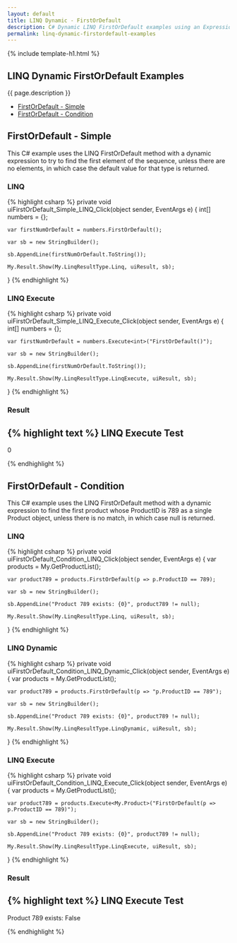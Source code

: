 ```yaml
---
layout: default
title: LINQ Dynamic - FirstOrDefault
description: C# Dynamic LINQ FirstOrDefault examples using an Expression Evaluator.
permalink: linq-dynamic-firstordefault-examples
---
```


{% include template-h1.html %}

## LINQ Dynamic FirstOrDefault Examples
{{ page.description }}

- [FirstOrDefault - Simple](#firstordefault---simple)
- [FirstOrDefault - Condition](#firstordefault---condition)

## FirstOrDefault - Simple
This C# example uses the LINQ FirstOrDefault method with a dynamic expression to try to find the first element of the sequence, unless there are no elements, in which case the default value for that type is returned.

### LINQ
{% highlight csharp %}
private void uiFirstOrDefault_Simple_LINQ_Click(object sender, EventArgs e)
{
	int[] numbers = {};

	var firstNumOrDefault = numbers.FirstOrDefault();

	var sb = new StringBuilder();

	sb.AppendLine(firstNumOrDefault.ToString());

	My.Result.Show(My.LinqResultType.Linq, uiResult, sb);
}
{% endhighlight %}

### LINQ Execute
{% highlight csharp %}
private void uiFirstOrDefault_Simple_LINQ_Execute_Click(object sender, EventArgs e)
{
	int[] numbers = {};

	var firstNumOrDefault = numbers.Execute<int>("FirstOrDefault()");

	var sb = new StringBuilder();

	sb.AppendLine(firstNumOrDefault.ToString());

	My.Result.Show(My.LinqResultType.LinqExecute, uiResult, sb);
}
{% endhighlight %}

### Result
{% highlight text %}
LINQ Execute Test
------------------------------
0

{% endhighlight %}

## FirstOrDefault - Condition
This C# example uses the LINQ FirstOrDefault method with a dynamic expression to find the first product whose ProductID is 789 as a single Product object, unless there is no match, in which case null is returned.

### LINQ
{% highlight csharp %}
private void uiFirstOrDefault_Condition_LINQ_Click(object sender, EventArgs e)
{
	var products = My.GetProductList();

	var product789 = products.FirstOrDefault(p => p.ProductID == 789);

	var sb = new StringBuilder();

	sb.AppendLine("Product 789 exists: {0}", product789 != null);

	My.Result.Show(My.LinqResultType.Linq, uiResult, sb);
}
{% endhighlight %}

### LINQ Dynamic
{% highlight csharp %}
private void uiFirstOrDefault_Condition_LINQ_Dynamic_Click(object sender, EventArgs e)
{
	var products = My.GetProductList();

	var product789 = products.FirstOrDefault(p => "p.ProductID == 789");

	var sb = new StringBuilder();

	sb.AppendLine("Product 789 exists: {0}", product789 != null);

	My.Result.Show(My.LinqResultType.LinqDynamic, uiResult, sb);
}
{% endhighlight %}

### LINQ Execute
{% highlight csharp %}
private void uiFirstOrDefault_Condition_LINQ_Execute_Click(object sender, EventArgs e)
{
	var products = My.GetProductList();

	var product789 = products.Execute<My.Product>("FirstOrDefault(p => p.ProductID == 789)");

	var sb = new StringBuilder();

	sb.AppendLine("Product 789 exists: {0}", product789 != null);

	My.Result.Show(My.LinqResultType.LinqExecute, uiResult, sb);
}
{% endhighlight %}

### Result
{% highlight text %}
LINQ Execute Test
------------------------------
Product 789 exists: False

{% endhighlight %}
